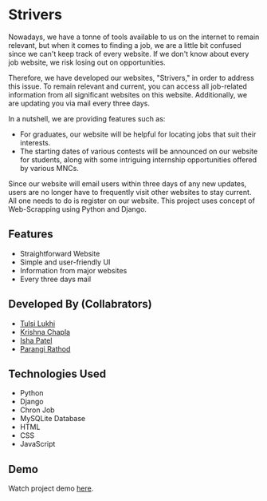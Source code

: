 
# Strivers

Nowadays, we have a tonne of tools available to us on the internet to remain relevant, but when it comes to finding a job, we are a little bit confused since we can't keep track of every website. If we don't know about every job website, we risk losing out on opportunities.

Therefore, we have developed our websites, "Strivers," in order to address this issue.
To remain relevant and current, you can access all job-related information from all significant websites on this website.
Additionally, we are updating you via mail every three days.

In a nutshell, we are providing features such as: 
- For graduates, our website will be helpful for locating jobs that suit their interests.
- The starting dates of various contests will be announced on our website for students, along with some intriguing internship opportunities offered by various MNCs.

Since our website will email users within three days of any new updates, users are no longer have to frequently visit other websites to stay current. All one needs to do is register on our website.
This project uses concept of Web-Scrapping using Python and Django.

## Features
- Straightforward Website
- Simple and user-friendly UI
- Information from major websites 
- Every three days mail

## Developed By (Collabrators)

- [Tulsi Lukhi](https://github.com/TulsiLukhi1)
- [Krishna Chapla](https://github.com/PatelIshaR)
- [Isha Patel](https://github.com/pjskrishna)
- [Parangi Rathod](https://github.com/Parangi-27)


## Technologies Used
- Python
- Django
- Chron Job
- MySQLite Database
- HTML
- CSS
- JavaScript

## Demo

Watch project demo [here]().

